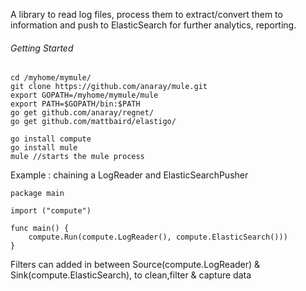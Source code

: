 A library to read log files, process them to extract/convert them to information and push to ElasticSearch for further analytics, reporting.

###### Getting Started
```
cd /myhome/mymule/
git clone https://github.com/anaray/mule.git
export GOPATH=/myhome/mymule/mule
export PATH=$GOPATH/bin:$PATH
go get github.com/anaray/regnet/ 
go get github.com/mattbaird/elastigo/

go install compute
go install mule
mule //starts the mule process

```

Example : chaining a LogReader and ElasticSearchPusher
```
package main

import ("compute")

func main() {
	compute.Run(compute.LogReader(), compute.ElasticSearch()))
}
```

Filters can added in between Source(compute.LogReader) & Sink(compute.ElasticSearch), to clean,filter & capture data
